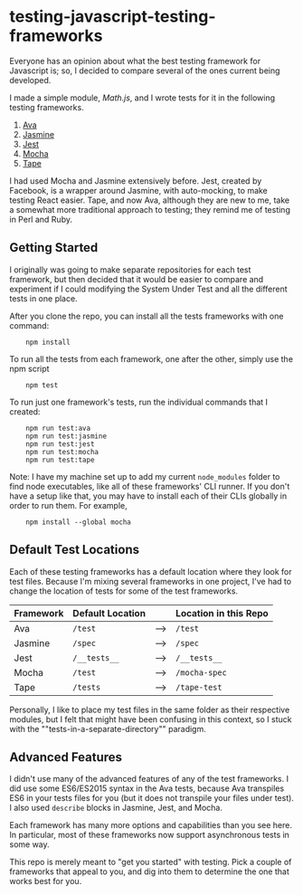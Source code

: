 # testing-javascript-testing-frameworks

Everyone has an opinion about what the best testing framework for Javascript is; so, I decided to compare several of the ones current being developed.

I made a simple module, *Math.js*, and I wrote tests for it in the following testing frameworks.

1. [Ava](https://github.com/avajs/ava)
2. [Jasmine](http://jasmine.github.io/)
3. [Jest](https://facebook.github.io/jest/)
4. [Mocha](https://mochajs.org/)
5. [Tape](https://github.com/substack/tape)

I had used Mocha and Jasmine extensively before. Jest, created by Facebook, is a wrapper around Jasmine, with auto-mocking, to make testing React easier. Tape, and now Ava, although they are new to me, take a somewhat more traditional approach to testing; they remind me of testing in Perl and Ruby.

## Getting Started

I originally was going to make separate repositories for each test framework, but then decided that it would be easier to compare and experiment if I could modifying the System Under Test and all the different tests in one place.

After you clone the repo, you can install all the tests frameworks with one command:

        npm install

To run all the tests from each framework, one after the other, simply use the npm script

        npm test

To run just one framework's tests, run the individual commands that I created:

        npm run test:ava
        npm run test:jasmine
        npm run test:jest
        npm run test:mocha
        npm run test:tape

Note: I have my machine set up to add my current `node_modules` folder to find node executables, like all of these frameworks' CLI runner. If you don't have a setup like that, you may have to install each of their CLIs globally in order to run them. For example,

        npm install --global mocha

## Default Test Locations

Each of these testing frameworks has a default location where they look for test files. Because I'm mixing several frameworks in one project, I've had to change the location of tests for some of the test frameworks.

| Framework | Default Location |   | Location in this Repo |
| --------- | ---------------- | - | --------------------- |
| Ava | `/test` | --> | `/test` |
| Jasmine | `/spec` | --> | `/spec` |
| Jest | `/__tests__` | --> | `/__tests__` |
| Mocha | `/test` | --> | `/mocha-spec` |
| Tape | `/tests` | --> | `/tape-test` |

Personally, I like to place my test files in the same folder as their respective modules, but I felt that might have been confusing in this context, so I stuck with the ""tests-in-a-separate-directory"" paradigm.

## Advanced Features

I didn't use many of the advanced features of any of the test frameworks. I did use some ES6/ES2015 syntax in the Ava tests, because Ava transpiles ES6 in your tests files for you (but it does not transpile your files under test). I also used `describe` blocks in Jasmine, Jest, and Mocha.

Each framework has many more options and capabilities than you see here. In particular, most of these frameworks now support asynchronous tests in some way.

This repo is merely meant to "get you started" with testing. Pick a couple of frameworks that appeal to you, and dig into them to determine the one that works best for you.
